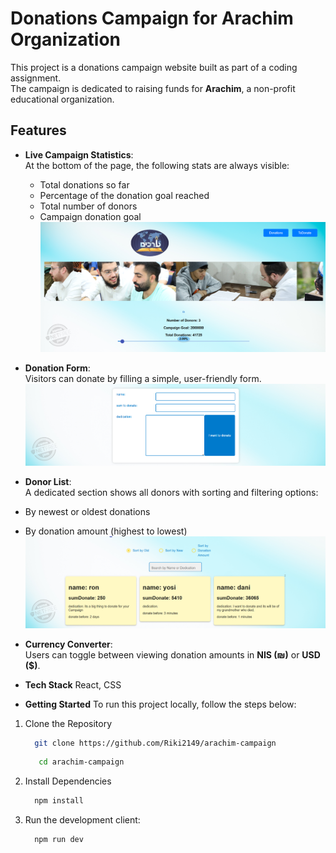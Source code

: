# Donations Campaign for Arachim Organization

This project is a donations campaign website built as part of a coding assignment.  
The campaign is dedicated to raising funds for **Arachim**, a non-profit educational organization.

## Features

- **Live Campaign Statistics**:  
  At the bottom of the page, the following stats are always visible:
  - Total donations so far
  - Percentage of the donation goal reached
  - Total number of donors
  - Campaign donation goal
  ![Arachim Cmpaign](./src/img/arachim-campaign.png)


- **Donation Form**:  
  Visitors can donate by filling a simple, user-friendly form.
![Donation Form](./src/img/donation-form.png)

-  **Donor List**:  
  A dedicated section shows all donors with sorting and filtering options:
  - By newest or oldest donations
  - By donation amount (highest to lowest)
![Donor list](./src/img/donor-list.png)

-  **Currency Converter**:  
  Users can toggle between viewing donation amounts in **NIS (₪)** or **USD ($)**.

- **Tech Stack**
React, CSS

- **Getting Started**
To run this project locally, follow the steps below:

1. Clone the Repository
   ```sh
     git clone https://github.com/Riki2149/arachim-campaign
   ```
   ```sh
      cd arachim-campaign
    ```
2. Install Dependencies
   ```sh
     npm install
    ```
4. Run the development client:
   ```sh
     npm run dev
   ```






